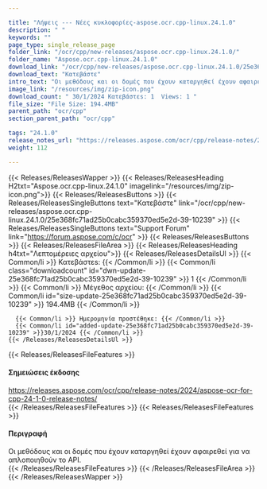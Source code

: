 ```yaml
---

title: "Λήψεις --- Νέες κυκλοφορίες-aspose.ocr.cpp-linux.24.1.0"
description: " "
keywords: ""
page_type: single_release_page
folder_link: "/ocr/cpp/new-releases/aspose.ocr.cpp-linux.24.1.0/"
folder_name: "Aspose.ocr.cpp-linux.24.1.0"
download_link: "/ocr/cpp/new-releases/aspose.ocr.cpp-linux.24.1.0/25e368fc71ad25b0cabc359370ed5e2d-39-10239"
download_text: "Κατεβάστε"
intro_text: "Οι μεθόδους και οι δομές που έχουν καταργηθεί έχουν αφαιρεθεί για να απλοποιηθούν το API."
image_link: "/resources/img/zip-icon.png"
download_count: " 30/1/2024 Κατεβάστεs: 1  Views: 1 "
file_size: "File Size: 194.4MB"
parent_path: "ocr/cpp"
section_parent_path: "ocr/cpp"

tags: "24.1.0"
release_notes_url: "https://releases.aspose.com/ocr/cpp/release-notes/2024/aspose-ocr-for-cpp-24-1-0-release-notes/"
weight: 112

---
```


{{< Releases/ReleasesWapper >}}
  {{< Releases/ReleasesHeading H2txt="Aspose.ocr.cpp-linux.24.1.0" imagelink="/resources/img/zip-icon.png">}}
  {{< Releases/ReleasesButtons >}}
    {{< Releases/ReleasesSingleButtons text="Κατεβάστε" link="/ocr/cpp/new-releases/aspose.ocr.cpp-linux.24.1.0/25e368fc71ad25b0cabc359370ed5e2d-39-10239" >}}
    {{< Releases/ReleasesSingleButtons text="Support Forum" link="https://forum.aspose.com/c/ocr" >}}
  {{< Releases/ReleasesButtons >}}
  {{< Releases/ReleasesFileArea >}}
    {{< Releases/ReleasesHeading h4txt="Λεπτομέρειες αρχείου">}}
    {{< Releases/ReleasesDetailsUl >}}
      {{< Common/li >}} Κατεβάστεs: {{< /Common/li >}}
      {{< Common/li class="downloadcount" id="dwn-update-25e368fc71ad25b0cabc359370ed5e2d-39-10239" >}} 1 {{< /Common/li >}}
      {{< Common/li >}} Μέγεθος αρχείου: {{< /Common/li >}}
      {{< Common/li id="size-update-25e368fc71ad25b0cabc359370ed5e2d-39-10239" >}} 194.4MB {{< /Common/li >}}

      {{< Common/li >}} Ημερομηνία προστέθηκε: {{< /Common/li >}}
      {{< Common/li id="added-update-25e368fc71ad25b0cabc359370ed5e2d-39-10239" >}}30/1/2024 {{< /Common/li >}}
    {{< /Releases/ReleasesDetailsUl >}}

  {{< Releases/ReleasesFileFeatures >}}
      <h4>Σημειώσεις έκδοσης</h4><div><a href='https://releases.aspose.com/ocr/cpp/release-notes/2024/aspose-ocr-for-cpp-24-1-0-release-notes/'>https://releases.aspose.com/ocr/cpp/release-notes/2024/aspose-ocr-for-cpp-24-1-0-release-notes/</a></div>
  {{< /Releases/ReleasesFileFeatures >}}
  {{< Releases/ReleasesFileFeatures >}}
      <h4>Περιγραφή</h4><div class="HTMLDescription">Οι μεθόδους και οι δομές που έχουν καταργηθεί έχουν αφαιρεθεί για να απλοποιηθούν το API.</div>
  {{< /Releases/ReleasesFileFeatures >}}
 {{< /Releases/ReleasesFileArea >}}
{{< /Releases/ReleasesWapper >}}


